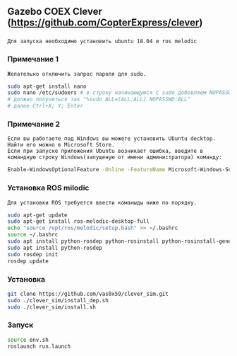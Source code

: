 ## Gazebo COEX Clever (https://github.com/CopterExpress/clever)
###
```
Для запуска необходимо установить ubuntu 18.04 и ros melodic 
```
### Примечание 1
```
Желательно отключить запрос пароля для sudo.
```
```bash
sudo apt-get install nano
sudo nano /etc/sudoers # в строку начинающуюся с sudo добовляем NOPASSWD:
# должно получиться так "%sudo ALL=(ALL:ALL) NOPASSWD:ALL"
# далее Ctrl+X; Y; Enter
```

### Примечание 2
```
Если вы работаете под Windows вы можете установить Ubuntu decktop. Найти его можно в Microsoft Store.
Если при запуске приложения Ubuntu возникает ошибка, введите в командную строку Windows(запущеную от имени администратора) команду:
```
```bash
Enable-WindowsOptionalFeature -Online -FeatureName Microsoft-Windows-Subsystem-Linux
```

### Установка ROS milodic
```
Для установки ROS требуется ввести команыды ниже по порядку.
```
```bash
sudo apt-get update
sudo apt-get install ros-melodic-desktop-full
echo "source /opt/ros/melodic/setup.bash" >> ~/.bashrc
source ~/.bashrc
sudo apt install python-rosdep python-rosinstall python-rosinstall-generator python-wstool build-essential
sudo apt install python-rosdep
sudo rosdep init
rosdep update
```

### Установка 
```bash
git clone https://github.com/vas0x59/clever_sim.git
sudo ./clever_sim/install_dep.sh
sudo ./clever_sim/install.sh
```

### Запуск 
```bash
source env.sh
roslaunch run.launch 
```



